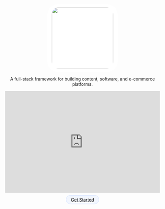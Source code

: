 <div align="center" style="padding-top:50px;">
    <img  width="200"    src="logos/logo-black.svg" style=" max-width: 250px;
    background: #fff;
    padding: 10px 15px;
    display: block;
    cursor: pointer;
    border-radius: 35px;"
    onclick="window.location.assign('#/md/overview')"/>

<quote>A full-stack framework for building content, software, and e-commerce platforms.</quote>
<div style="display:none;">
<div class="raised" style="background-image:url(https://git-scm.com/images/logos/logomark-orange@2x.png);display:inline-block;height:33px;width:33px;border-radius:33px;background-size:55%;margin-left:10px;background-position:center;background-repeat:no-repeat;background-color:#fff;"></div><br>
<img class="raised" src="https://cdn4.iconfinder.com/data/icons/logos-and-brands-1/512/205_Markdown_logo_logos-512.png" style="background:#fff;border-radius:4px;margin:0px 0px 0px 10px;max-height:33px;border-radius:33px; padding:6px;background:#fff;display:inline;"/>
<img class="raised" src="https://cdn1.iconfinder.com/data/icons/hawcons/32/699251-icon-24-file-sql-512.png" style="width:33px;height:33px;background:#fff;border-radius:33px;padding:2px 2px 2px 1px;margin: 0px 0px 0px 10px;height: 33px;"/>
<br>
<div style="margin:10px;">

<img class="raised" src="https://cdn2.iconfinder.com/data/icons/nodejs-1/512/nodejs-512.png" style="background:#fff;width:33px;height:33px;margin:0px 0px 0px 10px;height:33px;border-radius:33px;"/>
<img class="raised" src="https://d2eip9sf3oo6c2.cloudfront.net/tags/images/000/000/036/thumb/jwt.png" style="background:#fff;margin:0px 0px 0px 10px;width:33px;height:33px;padding:5px;border-radius:33px;"/>
<img class="raised" src="https://github.com/graphql/graphql-spec/blob/master/resources/GraphQL%20Logo.png?raw=true" style="background:#fff;margin:0px 0px 0px 10px;width:33px;height:33px;padding:-10px;border-radius:33px;padding:5px;"/>
</div>

<div class="raised" style="background-image:url(https://static.thenounproject.com/png/186514-200.png);display:inline-block;height:33px;width:33px;border-radius:33px;background-size:55%;background-color:#fff;margin-left:10px;background-position:center;background-repeat:no-repeat;"></div>

<div class="raised" style="background-color:#fff; background-image:url('https://upload.wikimedia.org/wikipedia/commons/thumb/c/c9/JSON_vector_logo.svg/320px-JSON_vector_logo.svg.png'); background-size:66%;border-radius:33px;width:33px;display:inline-block;background-repeat:no-repeat; background-position:center center;height:33px;padding:5px 5px 5px 5px;margin:0px 0px 0px 10px;"></div>

<img class="raised" src="https://gridsome.org/logos/logo-circle-normal.svg" style="margin:0px 0px 0px 10px;width:33px;height:33px;padding:2px;border-radius:33px;"/>

<div class="raised" style="background-color:#fff; background-image:url('https://raw.githubusercontent.com/github/explore/80688e429a7d4ef2fca1e82350fe8e3517d3494d/topics/vue/vue.png'); background-size:66%;border-radius:33px;width:33px;display:inline-block;background-repeat:no-repeat; background-position:center center;height:33px;padding:5px 5px 5px 5px;margin:0px 0px 0px 10px;"></div>

<br>
</div>







 <iframe src="https://player.vimeo.com/video/414917709" style="border:none !important;width:100%;height:330px;" frameborder="0" webkitallowfullscreen mozallowfullscreen allowfullscreen></iframe>
  
  








<a href="#/md/overview" style="background: #f2f6fe; border: 1px solid #d1e0ff;padding:5px 15px; border-radius:25px;color:#000 !important;margin-top:5px;">Get Started</a>

</div>